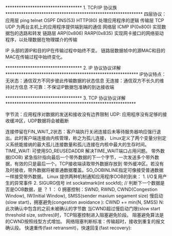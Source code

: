 ********************************** 1. TCP/IP 协议族  *************************************************************
四层协议：
    应用层     ping telnet OSPF DNS(53) HTTP(80)    处理应用程序的逻辑
    传输层     TCP  UDP                为两台主机上的应用程序提供端到端的通信
    网络层     ICMP IP(0x800)          实现数据包的选路和转发
    链路层     ARP(0x806)  RARP(0x835) 实现网卡接口的网络驱动程序，以处理数据在物理媒介的传输
    
IP 头部的源IP和目的IP在传输过程中始终不变。
链路层数据帧中的源MAC和目的MAC在传输过程中始终变化。


********************************** 2. IP 协议协议详解  ***********************************************************
IP协议特点：
    无状态：通信双方不同步彼此传输数据的状态信息
    无连接：通信双方不长久的维持对方信息
    不可靠：不保证IP数据包准确的到达接收端

********************************** 3. TCP 协议协议详解  **********************************************************

字节流：应用程序对数据的发送和接收没有边界限制
UDP: 应用程序没有足够的接收缓冲区，UDP数据将会被截断

连接停留在FIN_WAIT_2状态：客户端执行关闭连接后未等待服务器响应强行退出。此时客户端连接由内核管理，称之为孤儿连接，
    Linux定义了两个变量分别定义系统能接纳的最大孤儿连接数量和孤儿连接在内核中最大的生存时间。
TIME_WAIT:
    可使用SO_REUSEDADDR 解决TIME_WAIT端口占用问题。
带外数据(OOB)
    紧急指针指向最后一个带外数据的下一个字节，一次发送多个带外数据，有效的只是最后一个。TCP接收端读取带外数据存放到
    带外缓冲区。若没有及时接收，带外数据将被普通数据覆盖。SO_OOBINLINE指定可像接受普通数据一样接受带外数据。
    Linux 提供两种机制通知应用程序OOB的到来：
        1. I/O复用产生的异常事件
        2. SIGURG信号
    int sockatmark(int sockfd); // 判断下一个数据是否是OOB数据，是 ？ 1 ： 0
拥塞控制：SWND, RWND, CWND(Congestion Window), IW(Initial Window), SMSS(sender maxium segament size)
    慢启动(slow start)，拥塞避免(congestion avoidance ):
        CWND += min(N, SMSS) N: 此次确认中包含的之前未被确认的字节数
        当CWND超过慢启动门限(slow start threshold size, ssthres)时，TCP阻塞控制进入阻塞避免阶段。
        阻塞避免算法是的CWND按照线型方式增加。
        网络阻塞判断标准：传输超时，接收到重复的报文确认段。
    快速重传(fast retransmit)，快速回复(fast recovery):
